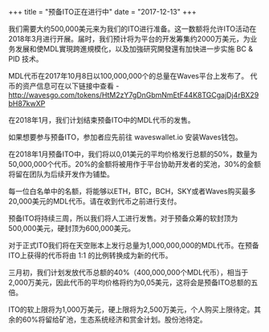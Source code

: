 +++
title = "预备ITO正在进行中"
date = "2017-12-13"
+++

我们需要大约500,000美元来为我们的ITO进行准备。这一数额将允许ITO活动在2018年3月进行开展。届时，我们预计将为平台的开发筹集约2000万美元，为业务发展和使MDL實現跨進規模化，以及加強研究開發還有加快进一步实施 BC & PID 技术。

MDL代币在2017年10月8日以100,000,000个的总量在Waves平台上发布了。
代币的资产信息可在以下链接中查看 -
http://wavesgo.com/tokens/HtM2zY7gDnGbmNmEtF44K8TGCgajDj4rBX29bH87kwXP

在2018年1月，我们计划结束预备ITO中的MDL代币的发售。

如果想要参与预备ITO，参加者应先前往 waveswallet.io 安装Waves钱包。

在2018年1月预备ITO中，我们将以0,01美元的平均价格发行总额的50%，数量为50,000,000个代币。20%的金额将被用作于平台协助开发者的奖池，30%的金额将留在团队为后续开发作为铺垫。

每一位白名单中的名额，将能够以ETH，BTC，BCH，SKY或者Waves购买最多20,000美元的MDL代币。请在收到代币之前进行支付。

预备ITO将持续三周，所以我们将人工进行发售。对于预备众筹的软封顶为500,000美元，硬封顶为600,000美元。

对于正式ITO我们将在天空账本上发行总量为1,000,000,000的MDL代币。在预备ITO上获得的代币将由 1:1 的比例转换成为新的代币。

三月初，我们计划发放代币总额的40%（400,000,000个MDL代币），相当于2,000万美元，因此代币的平均价格将约为0,05美元，这将会是预备ITO总额的五倍。

ITO的软上限将为1,000万美元，硬上限将为2,500万美元，个人购买上限待定。其余的60%将留给矿池，生态系统经济和赏金计划。股份池待定。
